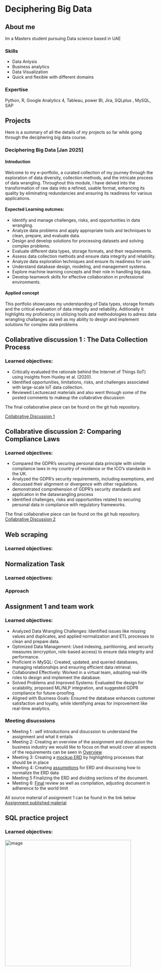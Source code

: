 # Deciphering Big Data 

## About me

Im a Masters student pursuing Data science based in UAE

### Skills

- Data Anlysis
- Business analytics
- Data Visualization
- Quick and flexible with different domains

### Expertise

Python, R, Google Analytics 4, Tableau, power BI, Jira, SQLplus , MySQL, SAP

## Projects

Here is a summary of all the details of my projects so far while going through the deciphering big data course. 

### Deciphering Big Data [Jan 2025]

#### Introduction

Welcome to my e-portfolio, a curated collection of my journey through the exploration of data diversity, collection methods, and the intricate process of data wrangling. Throughout this module, I have delved into the transformation of raw data into a refined, usable format, enhancing its quality by eliminating redundancies and ensuring its readiness for various applications.

#### Expected Learning outcmes:
- Identify and manage challenges, risks, and opportunities in data wrangling.
- Analyze data problems and apply appropriate tools and techniques to clean, prepare, and evaluate data.
- Design and develop solutions for processing datasets and solving complex problems.
- Evaluate different data types, storage formats, and their requirements.
- Assess data collection methods and ensure data integrity and reliability.
- Analyze data exploration techniques and ensure its readiness for use.
- Understand database design, modeling, and management systems.
- Explore machine learning concepts and their role in handling big data.
- Develop teamwork skills for effective collaboration in professional environments.  

#### Applied concept 
This portfolio showcases my understanding of Data types, storage formats and the critical evaluation of data integrity and reliability. Aditionally it highlights my proficiency in utilizing tools and methodologies to adress data wrangling challanges as well as my ability to design and implement solutions for complex data problems 
 
## Collabrative discussion 1 : The Data Collection Process 
### Learned objectives:
- Critically evaluated the rationale behind the Internet of Things (IoT) using insights from Huxley et al. (2020).
- Identified opportunities, limitations, risks, and challenges associated with large-scale IoT data collection.
- Reviewed Lecturecast materials and also went through some of the posted comments to makeup the collabrative discussion
  
The final collaborative piece can be found on the git hub repository.

[Collabrative Discussion 1](https://github.com/mariumrs/DBD/blob/main/Collabrative%20Discussion%20Summary%201.docx)
 
## Collabrative discussion 2: Comparing Compliance Laws 
### Learned objectives:
- Compared the GDPR’s securing personal data principle with similar compliance laws in my country of residence or the ICO’s standards in the UK.
- Analyzed the GDPR’s security requirements, including exemptions, and discussed their alignment or divergence with other regulations.
- demonstrated comprehension of GDPR’s security standards and application in the datawrangling process 
- Identified challenges, risks and opportunities related to securing personal data in compliance with regulatory frameworks.

The final collaborative piece can be found on the git hub repository.
[Collabrative Discussion 2](https://github.com/mariumrs/DBD/blob/main/Collabrative%20Discussion%20Smmary%202.pdf)

## Web scraping 
### Learned objectives:

## Normalization Task  
### Learned objectives:

### Approach 

## Assignment 1 and team work 
### Learned objectives:
- Analyzed Data Wrangling Challenges: Identified issues like missing values and duplicates, and applied normalization and ETL processes to clean and prepare data.
- Optimized Data Management: Used indexing, partitioning, and security measures (encryption, role-based access) to ensure data integrity and performance.
- Proficient in MySQL: Created, updated, and queried databases, managing relationships and ensuring efficient data retrieval.
- Collaborated Effectively: Worked in a virtual team, adopting real-life roles to design and implement the database.
- Solved Problems and Improved Systems: Evaluated the design for scalability, proposed ML/NLP integration, and suggested GDPR compliance for future-proofing.
- Aligned with Business Goals: Ensured the database enhances customer satisfaction and loyalty, while identifying areas for improvement like real-time analytics.

### Meeting disucssions   
- Meeting 1 : self introductions and disucssion to understand the assignment and what it entails
- Meeting 2: Creating an overview of the assignment and discussion the business industry we would like to focus on that would cover all aspects of the requirements can be seen in [Overview](https://github.com/mariumrs/DBD/blob/main/Assignment%201/assignment_overview.pdf)
- Meeting 3: Creating a [mockup ERD](https://github.com/mariumrs/DBD/blob/main/Assignment%201/ERD%20-%20Retail.png) by highlighting processes that should be in place 
- Meeting 4: Creating [assumptions](https://github.com/mariumrs/DBD/blob/main/Assignment%201/ERD_assumptions.pdf) for ERD and disucssing how to normalize the ERD data
- Meeting 5 Finalizing the ERD and dividing sections of the document. 
- Meeting 6: [Final](https://github.com/mariumrs/DBD/blob/main/Assignment%201/Project%20Report.pdf) review as well as compilation, adjusting document in adherence to the world limit

All source material of assignment 1 can be found in the link below
[Assignment published material](https://github.com/mariumrs/DBD/tree/main/Assignment%201)

## SQL practice project 
### Learned objectives:
<img width="416" alt="image" src="">
